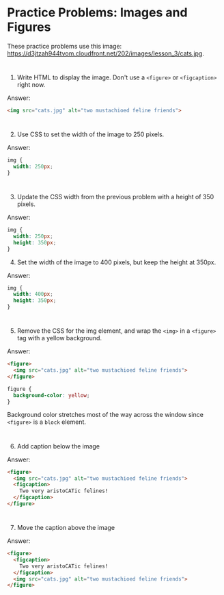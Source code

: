 # Practice Problems: Images and Figures

These practice problems use this image: https://d3jtzah944tvom.cloudfront.net/202/images/lesson_3/cats.jpg.

#

1. Write HTML to display the image. Don't use a `<figure>` or `<figcaption>` right now.

Answer: 

```html
<img src="cats.jpg" alt="two mustachioed feline friends">
```

#

2. Use CSS to set the width of the image to 250 pixels.

Answer: 

```css
img {
  width: 250px;
}
```

#

3. Update the CSS width from the previous problem with a height of 350 pixels.

Answer: 

```css
img {
  width: 250px;
  height: 350px;
}
```

4. Set the width of the image to 400 pixels, but keep the height at 350px.

Answer: 

```css
img {
  width: 400px;
  height: 350px;
}
```

#

5. Remove the CSS for the img element, and wrap the `<img>` in a `<figure>` tag with a yellow background.

Answer: 

```html
<figure>
  <img src="cats.jpg" alt="two mustachioed feline friends">
</figure>
```

```css
figure {
  background-color: yellow;
}
```
Background color stretches most of the way across the window since `<figure>` is a `block` element. 

#

6. Add caption below the image

Answer: 

```html
<figure>
  <img src="cats.jpg" alt="two mustachioed feline friends">
  <figcaption>
    Two very aristoCATic felines!
  </figcaption>
</figure>
```

#

7. Move the caption above the image

Answer: 
```html
<figure>
  <figcaption>
    Two very aristoCATic felines!
  </figcaption>
  <img src="cats.jpg" alt="two mustachioed feline friends">
</figure>
```

#